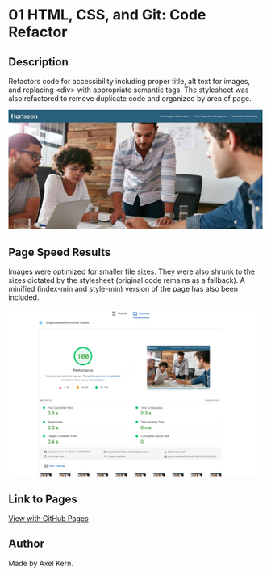 # 01 HTML, CSS, and Git: Code Refactor

## Description

Refactors code for accessibility including proper title, alt text for images, and replacing \<div\> with appropriate semantic tags. The stylesheet was also refactored to remove duplicate code and organized by area of page.

![Screenshot of image.](/screenshot.jpg)

## Page Speed Results

Images were optimized for smaller file sizes. They were also shrunk to the sizes dictated by the stylesheet (original code remains as a fallback). A minified (index-min and style-min) version of the page has also been included.

![A page speed rating of 100.](/page_speed.jpg)

## Link to Pages

[View with GitHub Pages](https://axeljk.github.io/uw_m01_accessibility/)

## Author

Made by Axel Kern.